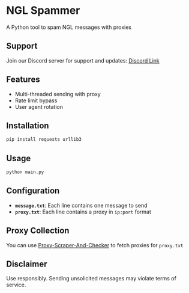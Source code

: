 # NGL Spammer

A Python tool to spam NGL messages with proxies

## Support

Join our Discord server for support and updates: [Discord Link](https://discord.gg/R7ybdvBSuM)

## Features

- Multi-threaded sending with proxy
- Rate limit bypass
- User agent rotation

## Installation

```bash
pip install requests urllib3
```

## Usage

```bash
python main.py
```

## Configuration

- **`message.txt`**: Each line contains one message to send
- **`proxy.txt`**: Each line contains a proxy in `ip:port` format

## Proxy Collection

You can use [Proxy-Scraper-And-Checker](https://github.com/iamthebestm85/Proxy-Scraper-And-Checker-) to fetch proxies for `proxy.txt`

## Disclaimer

Use responsibly. Sending unsolicited messages may violate terms of service.
